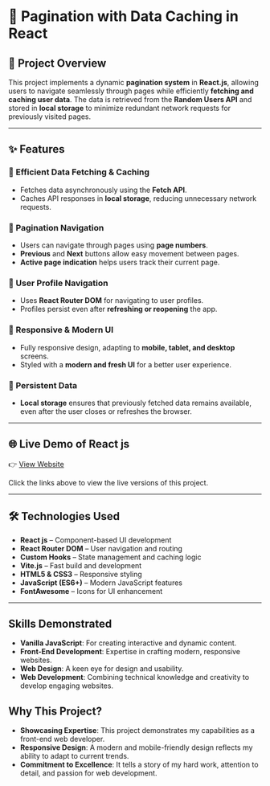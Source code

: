 # 🚀 Pagination with Data Caching in React

## 📌 Project Overview  

This project implements a dynamic **pagination system** in **React.js**, allowing users to navigate seamlessly through pages while efficiently **fetching and caching user data**. The data is retrieved from the **Random Users API** and stored in **local storage** to minimize redundant network requests for previously visited pages.

---

## ✨ Features  

### 🔹 Efficient Data Fetching & Caching  
- Fetches data asynchronously using the **Fetch API**.  
- Caches API responses in **local storage**, reducing unnecessary network requests.  

### 🔹 Pagination Navigation  
- Users can navigate through pages using **page numbers**.  
- **Previous** and **Next** buttons allow easy movement between pages.  
- **Active page indication** helps users track their current page.  

### 🔹 User Profile Navigation  
- Uses **React Router DOM** for navigating to user profiles.  
- Profiles persist even after **refreshing or reopening** the app.  

### 🔹 Responsive & Modern UI  
- Fully responsive design, adapting to **mobile, tablet, and desktop** screens.  
- Styled with a **modern and fresh UI** for a better user experience.  

### 🔹 Persistent Data  
- **Local storage** ensures that previously fetched data remains available, even after the user closes or refreshes the browser.  

---

## 🌐 Live Demo of React js
👉 [View Website](https://gjyothiprakash-pagination-reactjs.netlify.app)

Click the links above to view the live versions of this project.

---

## 🛠️ Technologies Used  

- **React js** – Component-based UI development  
- **React Router DOM** – User navigation and routing  
- **Custom Hooks** – State management and caching logic  
- **Vite.js** – Fast build and development  
- **HTML5 & CSS3** – Responsive styling  
- **JavaScript (ES6+)** – Modern JavaScript features  
- **FontAwesome** – Icons for UI enhancement  

---

## Skills Demonstrated
- **Vanilla JavaScript**: For creating interactive and dynamic content.
- **Front-End Development**: Expertise in crafting modern, responsive websites.
- **Web Design**: A keen eye for design and usability.
- **Web Development**: Combining technical knowledge and creativity to develop engaging websites.


## Why This Project?
- **Showcasing Expertise**: This project demonstrates my capabilities as a front-end web developer.
- **Responsive Design**: A modern and mobile-friendly design reflects my ability to adapt to current trends.
- **Commitment to Excellence**: It tells a story of my hard work, attention to detail, and passion for web development.

